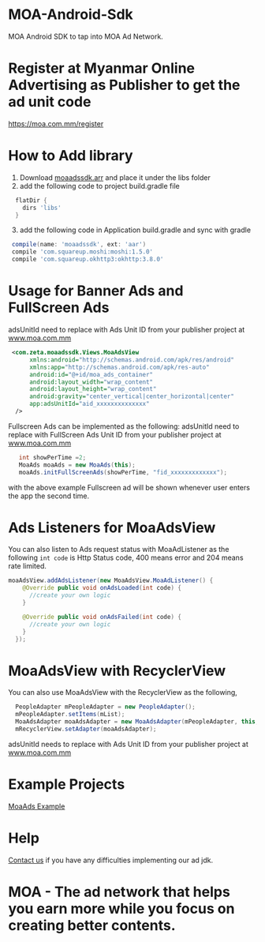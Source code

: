 # MOA-Android-Sdk
MOA Android SDK to tap into MOA Ad Network.

# Register at Myanmar Online Advertising as Publisher to get the ad unit code
https://moa.com.mm/register

# How to Add library
1. Download [moaadssdk.arr](https://github.com/MyanmarOnlineAdvertising/moa-android-jdk/releases/download/v0.1/moaadssdk.aar)
 and place it under the libs folder
2. add the following code to project build.gradle file
  ```groovy
    flatDir {
      dirs 'libs'
    }
   ```
3. add the following code in Application build.gradle and sync with gradle
  ```groovy
   compile(name: 'moaadssdk', ext: 'aar')
   compile 'com.squareup.moshi:moshi:1.5.0'
   compile 'com.squareup.okhttp3:okhttp:3.8.0'
   ```
# Usage for Banner Ads and FullScreen Ads
 adsUnitId need to replace with Ads Unit ID from your publisher project at www.moa.com.mm
 
  ```xml
   <com.zeta.moaadssdk.Views.MoaAdsView
        xmlns:android="http://schemas.android.com/apk/res/android"
        xmlns:app="http://schemas.android.com/apk/res-auto"
        android:id="@+id/moa_ads_container"
        android:layout_width="wrap_content"
        android:layout_height="wrap_content"
        android:gravity="center_vertical|center_horizontal|center"
        app:adsUnitId="aid_xxxxxxxxxxxxxx"
    />
   ```
   
   Fullscreen Ads can be implemented as the following:
   adsUnitId need to replace with FullScreen Ads Unit ID 
   from your publisher project at www.moa.com.mm
   
   ```java
      int showPerTime =2;
      MoaAds moaAds = new MoaAds(this);
      moaAds.initFullScreenAds(showPerTime, "fid_xxxxxxxxxxxxx");
   ```
   
  with the above example Fullscreen ad will be shown whenever user enters the app the second time.
  
  # Ads Listeners for MoaAdsView
  You can also listen to Ads request status with MoaAdListener as the following
  `int code` is Http Status code, 400 means error and 204 means rate limited.
  
  ```java
  moaAdsView.addAdsListener(new MoaAdsView.MoaAdListener() {
      @Override public void onAdsLoaded(int code) {
        //create your own logic
      }

      @Override public void onAdsFailed(int code) {
        //create your own logic
      }
    });
  ```  
  
  # MoaAdsView with RecyclerView
  You can also use MoaAdsView with the RecyclerView as the following,
  
  ```java
    PeopleAdapter mPeopleAdapter = new PeopleAdapter();
    mPeopleAdapter.setItems(mList);
    MoaAdsAdapter moaAdsAdapter = new MoaAdsAdapter(mPeopleAdapter, this, "aid_xxxxxxxxx");
    mRecyclerView.setAdapter(moaAdsAdapter);
  ```
  
  adsUnitId needs to replace with Ads Unit ID from your publisher project at www.moa.com.mm

  # Example Projects
  [MoaAds Example](https://github.com/MyanmarOnlineAdvertising/moa-android-examples/tree/master/moa-android-sdk)
  
  
  # Help
  
  [Contact us](https://www.moa.com.mm/about) if you have any difficulties implementing our ad jdk.
  
  
  # MOA - The ad network that helps you earn more while you focus on creating better contents.
